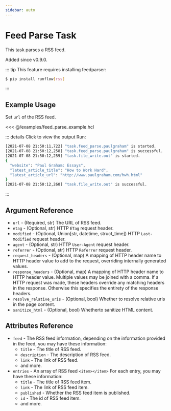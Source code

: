 ```yaml
---
sidebar: auto
---
```


# Feed Parse Task

This task parses a RSS feed.

Added since v0.9.0.

::: tip
This feature requires installing feedparser:
```bash
$ pip install runflow[rss]
```
:::

## Example Usage

Set `url` of the RSS feed.

<<< @/examples/feed_parse_example.hcl

::: details Click to view the output
Run:
```bash
[2021-07-08 21:50:11,722] "task.feed_parse.paulgraham" is started.
[2021-07-08 21:50:12,258] "task.feed_parse.paulgraham" is successful.
[2021-07-08 21:50:12,259] "task.file_write.out" is started.
{
  "website": "Paul Graham: Essays",
  "latest_article_title": "How to Work Hard",
  "latest_article_url": "http://www.paulgraham.com/hwh.html"
}
[2021-07-08 21:50:12,260] "task.file_write.out" is successful.
```
:::

## Argument Reference

* `url` - (Required, str) The URL of RSS feed.
* `etag` - (Optional, str) HTTP `ETag` request header.
* `modified` - (Optional, Union[str, datetime, struct_time]) HTTP `Last-Modified` request header.
* `agent` - (Optional, str) HTTP `User-Agent` request header.
* `referrer` - (Optional, str) HTTP `Referrer` request header.
* `request_headers` - (Optional, map) A mapping of HTTP header name to HTTP header value to add to the request, overriding internally generated values.
* `response_headers` - (Optional, map) A mapping of HTTP header name to HTTP header value. Multiple values may be joined with a comma. If a HTTP request was made, these headers override any matching headers in the response. Otherwise this specifies the entirety of the response headers.
* `resolve_relative_uris` - (Optional, bool) Whether to resolve relative uris in the page content.
* `sanitize_html` - (Optional, bool) Whetherto sanitize HTML content.

## Attributes Reference

* `feed` - The RSS feed information, depending on the information provided in the feed, you may have these information:
  * `title` - The title of RSS feed.
  * `description` - The description of RSS feed.
  * `link` - The link of RSS feed.
  * and more.
* `entries` - An array of RSS feed `<item></item>`  For each entry, you may have these information:
  * `title` - The title of RSS feed item.
  * `link` - The link of RSS feed item.
  * `published` - Whether the RSS feed item is published.
  * `id` - The id of RSS feed item.
  * and more.
